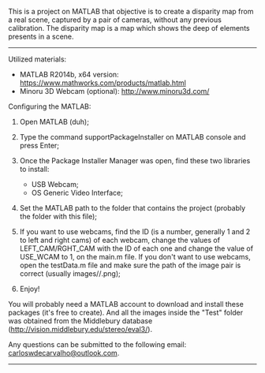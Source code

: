 This is a project on MATLAB that objective is to create a disparity map from a real scene, captured by a pair of cameras, without any previous calibration. The disparity map is a map which shows the deep of elements presents in a scene. 

---------------------------------------------------------------------------------------------------------------------------------

Utilized materials:

- MATLAB R2014b, x64 version: https://www.mathworks.com/products/matlab.html
- Minoru 3D Webcam (optional): http://www.minoru3d.com/

Configuring the MATLAB:

1) Open MATLAB (duh);

2) Type the command supportPackageInstaller on MATLAB console and press Enter;

3) Once the Package Installer Manager was open, find these two libraries to install:
	- USB Webcam;
	- OS Generic Video Interface;

4) Set the MATLAB path to the folder that contains the project (probably the folder with this file);

5) If you want to use webcams, find the ID (is a number, generally 1 and 2 to left and right cams) of each webcam, change the values of LEFT_CAM/RGHT_CAM with the ID of each one and change the value of USE_WCAM to 1, on the main.m file. If you don't want to use webcams, open the testData.m file and make sure the path of the image pair is correct (usually images/<Folder>/<Image>.png);

6) Enjoy!

You will probably need a MATLAB account to download and install these packages (it's free to create). And all the images inside the "Test" folder was obtained from the Middlebury database (http://vision.middlebury.edu/stereo/eval3/). 

Any questions can be submitted to the following email: carloswdecarvalho@outlook.com.

---------------------------------------------------------------------------------------------------------------------------------

